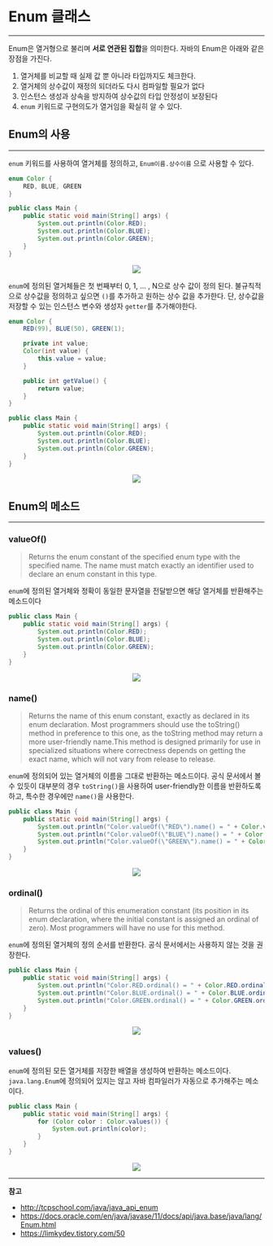 # Enum 클래스
---
Enum은 열거형으로 불리며 **서로 연관된 집합**을 의미한다. 자바의 Enum은 아래와 같은 장점을 가진다.<br/>
1. 열거체를 비교할 때 실제 값 뿐 아니라 타입까지도 체크한다.
2. 열거체의 상수값이 재정의 되더라도 다시 컴파일할 필요가 없다
3. 인스턴스 생성과 상속을 방지하여 상수값의 타입 안정성이 보장된다
4. `enum` 키워드로 구현의도가 열거임을 확실히 알 수 있다.

## Enum의 사용
---
`enum` 키워드를 사용하여 열거체를 정의하고, `Enum이름.상수이름` 으로 사용할 수 있다.
```java
enum Color {
    RED, BLUE, GREEN
}

public class Main {
    public static void main(String[] args) {
        System.out.println(Color.RED);
        System.out.println(Color.BLUE);
        System.out.println(Color.GREEN);
    }
}
```
<p align=middle>
    <img src=https://user-images.githubusercontent.com/60502370/130158552-407f5eff-1868-453b-9ede-8d5747e1c4d1.png>
</p>

`enum`에 정의된 열거체들은 첫 번째부터 0, 1, ... , N으로 상수 값이 정의 된다. 불규칙적으로 상수값을 정의하고 싶으면 `()`를 추가하고 원하는 상수 값을 추가한다. 단, 상수값을 저장할 수 있는 인스턴스 변수와 생성자 `getter`를 추가해야한다.

```java
enum Color {
    RED(99), BLUE(50), GREEN(1);

    private int value;
    Color(int value) {
        this.value = value;
    }

    public int getValue() {
        return value;
    }
}

public class Main {
    public static void main(String[] args) {
        System.out.println(Color.RED);
        System.out.println(Color.BLUE);
        System.out.println(Color.GREEN);
    }
}

```
<p align=middle>
    <img src=https://user-images.githubusercontent.com/60502370/130158969-1cbbd8d1-3226-470c-994a-8dd5ea0f925c.png>
</p>

## Enum의 메소드
---
### valueOf()
>Returns the enum constant of the specified enum type with the specified name. The name must match exactly an identifier used to declare an enum constant in this type.

`enum`에 정의된 열거체와 정확이 동일한 문자열을 전달받으면 해당 열거체를 반환해주는 메소드이다
```java
public class Main {
    public static void main(String[] args) {
        System.out.println(Color.RED);
        System.out.println(Color.BLUE);
        System.out.println(Color.GREEN);
    }
}
```
<p align=middle>
    <img src=https://user-images.githubusercontent.com/60502370/130159919-aa46c508-7a35-48f9-96cb-b18cbc669273.png>
</p>

### name()
>Returns the name of this enum constant, exactly as declared in its enum declaration. Most programmers should use the toString() method in preference to this one, as the toString method may return a more user-friendly name.This method is designed primarily for use in specialized situations where correctness depends on getting the exact name, which will not vary from release to release. 

`enum`에 정의되어 있는 열거체의 이름을 그대로 반환하는 메소드이다. 공식 문서에서 볼 수 있듯이 대부분의 경우 `toString()`을 사용하여 user-friendly한 이름을 반환하도록 하고, 특수한 경우에만 `name()`을 사용한다.

```java
public class Main {
    public static void main(String[] args) {
        System.out.println("Color.valueOf(\"RED\").name() = " + Color.valueOf("RED").name());
        System.out.println("Color.valueOf(\"BLUE\").name() = " + Color.valueOf("BLUE").name());
        System.out.println("Color.valueOf(\"GREEN\").name() = " + Color.valueOf("GREEN").name());
    }
}
```
<p align=middle>
    <img src=https://user-images.githubusercontent.com/60502370/130160450-8a6446c8-a822-4d59-afd0-606c2ae1f12e.png>
</p>

### ordinal()
>Returns the ordinal of this enumeration constant (its position in its enum declaration, where the initial constant is assigned an ordinal of zero). Most programmers will have no use for this method.

`enum`에 정의된 열거체의 정의 순서를 반환한다. 공식 문서에서는 사용하지 않는 것을 권장한다.
```java
public class Main {
    public static void main(String[] args) {
        System.out.println("Color.RED.ordinal() = " + Color.RED.ordinal());
        System.out.println("Color.BLUE.ordinal() = " + Color.BLUE.ordinal());
        System.out.println("Color.GREEN.ordinal() = " + Color.GREEN.ordinal());
    }
}
```
<p align=middle>
    <img src=https://user-images.githubusercontent.com/60502370/130160662-aafffc7a-fb3d-4c56-a6b7-4ff12cc65810.png>
</p>

### values()
`enum`에 정의된 모든 열거체를 저장한 배열을 생성하여 반환하는 메소드이다. `java.lang.Enum`에 정의되어 있지는 않고 자바 컴파일러가 자동으로 추가해주는 메소이다.
```java
public class Main {
    public static void main(String[] args) {
        for (Color color : Color.values()) {
            System.out.println(color);
        }
    }
}
```
<p align=middle>
    <img src=https://user-images.githubusercontent.com/60502370/130158552-407f5eff-1868-453b-9ede-8d5747e1c4d1.png>
</p>

---
**참고**
- http://tcpschool.com/java/java_api_enum
- https://docs.oracle.com/en/java/javase/11/docs/api/java.base/java/lang/Enum.html
- https://limkydev.tistory.com/50